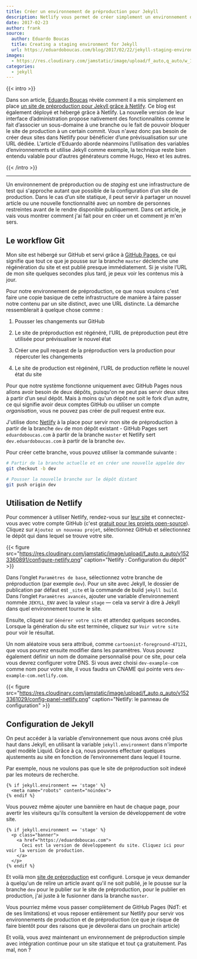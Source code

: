 ```yaml
---
title: Créer un environnement de préproduction pour Jekyll
description: Netlify vous permet de créer simplement un environnement de préproduction pour votre site statique.
date: 2017-02-23
author: frank
source:
  author: Eduardo Boucas
  title: Creating a staging environment for Jekyll
  url: https://eduardoboucas.com/blog/2017/02/22/jekyll-staging-environment.html
images:
  - https://res.cloudinary.com/jamstatic/image/upload/f_auto,q_auto/w_1120,c_fit,co_white,g_north_west,x_80,y_80,l_text:poppins_80_ultrabold_line_spacing_-30:Cr%C3%A9er%20un%20environnement%20de%20pr%C3%A9production%20pour%20Jekyll/jamstatic/twitter-card.png
categories:
  - jekyll
---
```


{{< intro >}}

Dans son article, [Eduardo Boucas](https://eduardoboucas.com/) révèle comment il
a mis simplement en place [un site de préproduction pour Jekyll grâce à Netlify](https://eduardoboucas.com/blog/2017/02/22/jekyll-staging-environment.html).
Ce blog est également déployé et hébergé grâce à Netlify. La nouvelle version de
leur interface d’administration propose nativement des fonctionnalités comme le
fait d’associer un sous-domaine à une branche ou le fait de pouvoir bloquer le
site de production à un certain commit. Vous n'avez donc pas besoin de créer
deux sites dans Netlify pour bénéficier d’une prévisualisation sur une URL
dédiée. L'article d’Eduardo aborde néanmoins l’utilisation des variables
d’environnements et utilise Jekyll comme exemple, la technique reste bien
entendu valable pour d’autres générateurs comme Hugo, Hexo et les autres.

{{< /intro >}}

---

Un environnement de préproduction ou de _staging_ est une infrastructure de test
qui s'approche autant que possible de la configuration d’un site de production.
Dans le cas d’un site statique, il peut servir à partager un nouvel article ou
une nouvelle fonctionnalité avec un nombre de personnes restreintes avant de le
rendre disponible publiquement. Dans cet article, je vais vous montrer comment
j'ai fait pour en créer un et comment je m'en sers.

## Le workflow Git

Mon site est hébergé sur GitHub et servi grâce à
[GitHub Pages](https://pages.github.com/), ce qui signifie que tout ce que je
pousse sur la branche `master` déclenche une régénération du site et est publié
presque immédiatement. Si je visite l’URL de mon site quelques secondes plus
tard, je peux voir les contenus mis à jour.

Pour notre environnement de préproduction, ce que nous voulons c'est faire une
copie basique de cette infrastructure de manière à faire passer notre contenu
par un site distinct, avec une URL distincte. La démarche ressemblerait à
quelque chose comme :

1.  Pousser les changements sur GitHub

2.  Le site de préproduction est régénéré, l’URL de préproduction peut être
    utilisée pour prévisualiser le nouvel état

3.  Créer une pull request de la préproduction vers la production pour
    répercuter les changements

4.  Le site de production est régénéré, l’URL de production reflète le nouvel
    état du site

Pour que notre système fonctionne uniquement avec GitHub Pages nous allons avoir
besoin de deux dépôts, puisqu'on ne peut pas servir deux sites à partir d’un
seul dépôt. Mais à moins qu'un dépôt ne soit le fork d’un autre, ce qui signifie
avoir deux comptes GitHub ou utiliser un compte _organisation_, vous ne pouvez
pas créer de pull request entre eux.

J'utilise donc [Netlify](https://netlify.com) à la place pour servir mon site de
préproduction à partir de la branche `dev` de mon dépôt existant - GitHub Pages
sert `eduardoboucas.com` à partir de la branche `master` et Netlify sert
`dev.eduardoboucas.com` à partir de la branche `dev`.

Pour créer cette branche, vous pouvez utiliser la commande suivante :

```sh
# Partir de la branche actuelle et en créer une nouvelle appelée dev
git checkout -b dev

# Pousser la nouvelle branche sur le dépôt distant
git push origin dev
```

## Utilisation de Netlify

Pour commencer à utiliser Netlify, rendez-vous sur
[leur site](https://netlify.com) et connectez-vous avec votre compte GitHub
(c'est [gratuit pour les projets open-source](https://netlify.com/pricing/)).
Cliquez sur `Ajoutez un nouveau projet`, sélectionnez GitHub et sélectionnez le
dépôt qui dans lequel se trouve votre site.

{{< figure
src="https://res.cloudinary.com/jamstatic/image/upload/f_auto,q_auto/v1523360891/configure-netlify.png"
caption="Netlify : Configuration du dépôt" >}}

Dans l’onglet `Paramètres de base`, sélectionnez votre branche de préproduction
(par exemple `dev`). Pour un site avec Jekyll, le dossier de publication par
défaut est `_site` et la commande de build `jekyll build`. Dans l’onglet
`Paramètres avancés`, ajouter une variable d’environnement nommée `JEKYLL_ENV`
avec la valeur `stage` — cela va servir à dire à Jekyll dans quel environnement
tourne le site.

Ensuite, cliquez sur `Générer votre site` et attendez quelques secondes. Lorsque
la génération du site est terminée, cliquez sur `Voir votre site` pour voir le
résultat.

Un nom aléatoire vous sera attribué, comme `cartoonist-foreground-47121`, que
vous pourrez ensuite modifier dans les paramètres. Vous pouvez également définir
un nom de domaine personnalisé pour ce site, pour cela vous devrez configurer
votre DNS. Si vous avez choisi `dev-example-com` comme nom pour votre site, il
vous faudra un CNAME qui pointe vers `dev-example-com.netlify.com`.

{{< figure
src="https://res.cloudinary.com/jamstatic/image/upload/f_auto,q_auto/v1523361029/config-panel-netlify.png"
caption="Netlify: le panneau de configuration" >}}

## Configuration de Jekyll

On peut accéder à la variable d’environnement que nous avons créé plus haut dans
Jekyll, en utilisant la variable `jekyll.environment` dans n'importe quel modèle
Liquid. Grâce à ça, nous pouvons effectuer quelques ajustements au site en
fonction de l’environnement dans lequel il tourne.

Par exemple, nous ne voulons pas que le site de préproduction soit indexé par
les moteurs de recherche.

```twig
{% if jekyll.environment == 'stage' %}
  <meta name="robots" content="noindex">
{% endif %}
```

Vous pouvez même ajouter une bannière en haut de chaque page, pour avertir les
visiteurs qu'ils consultent la version de développement de votre site.

```twig
{% if jekyll.environment == 'stage' %}
  <p class="banner">
    <a href="https://eduardoboucas.com">
      Ceci est la version de développement du site. Cliquez ici pour voir la version de production.
    </a>
  </p>
{% endif %}
```

Et voilà mon [site de préproduction](https://dev.eduardoboucas.com) est
configuré. Lorsque je veux demander à quelqu'un de relire un article avant qu'il
ne soit publié, je le pousse sur la branche `dev` pour le publier sur le site de
préproduction, pour le publier en production, j'ai juste à le fusionner dans la
branche `master`.

Vous pourriez même vous passer complètement de GitHub Pages (NdT: et de ses
limitations) et vous reposer entièrement sur Netlify pour servir vos
environnements de production et de préproduction (ce que je risque de faire
bientôt pour des raisons que je dévoilerai dans un prochain article)

Et voilà, vous avez maintenant un environnement de préproduction simple avec
intégration continue pour un site statique et tout ça gratuitement. Pas mal,
non ?
